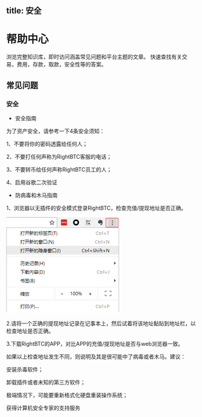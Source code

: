 title: 安全
---
# 帮助中心

浏览完整知识库，即时访问涵盖常见问题和平台主题的文章。 快速查找有关交易，费用，存款，取款，安全性等的答案。





## 常见问题

### 安全

 * 安全指南

为了资产安全，请参考一下4条安全须知：

1、不要将你的密码透露给任何人；

2、不要打任何声称为RightBTC客服的电话；

3、不要转币给任何声称RightBTC员工的人；

4、启用谷歌二次验证

 * 防病毒和木马指南

1、浏览器以无插件的安全模式登录RightBTC，检查充值/提现地址是否正确。


![RightBTC Screenshot](/Jacob/WechatIMG446.png)


2.请将一个正确的提现地址记录在记事本上，然后试着将该地址黏贴到地址栏，以检查地址是否正确。

3.下载RightBTC的APP，对比APP的充值/提现地址是否与web浏览器一致。

如果以上检查地址发生不同，则说明及其是很可能中了病毒或者木马。建议：

安装杀毒软件；

卸载插件或者未知的第三方软件；

极端情况下，可能要重新格式化硬盘重装操作系统；

获得计算机安全专家的支持服务